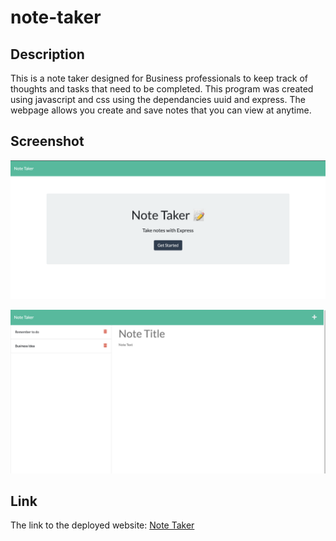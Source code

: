 # note-taker

## Description
This is a note taker designed for Business professionals to keep track of thoughts and tasks that need to be completed. This program was created using javascript and css using the dependancies uuid and express. The webpage allows you create and save notes that you can view at anytime.

## Screenshot

![Main Page](./Develop/public/assets/images/Main-Page.png)

![Notes Page](./Develop/public/assets/images/notes-page.png)

## Link

The link to the deployed website: [Note Taker]()
